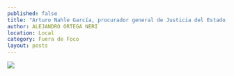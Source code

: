 ```yaml
---
published: false
title: "Arturo Nahle García, procurador general de Justicia del Estado, fumando un cigarro"
author: ALEJANDRO ORTEGA NERI
location: Local
category: Fuera de Foco
layout: posts
---
```


![](http://i.imgur.com/KjfKVWpm.jpg)
